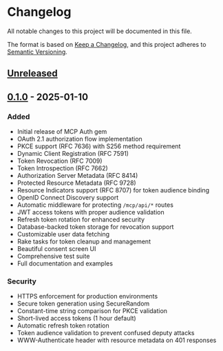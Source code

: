 # Changelog

All notable changes to this project will be documented in this file.

The format is based on [Keep a Changelog](https://keepachangelog.com/en/1.0.0/),
and this project adheres to [Semantic Versioning](https://semver.org/spec/v2.0.0.html).

## [Unreleased]

## [0.1.0] - 2025-01-10

### Added
- Initial release of MCP Auth gem
- OAuth 2.1 authorization flow implementation
- PKCE support (RFC 7636) with S256 method requirement
- Dynamic Client Registration (RFC 7591)
- Token Revocation (RFC 7009)
- Token Introspection (RFC 7662)
- Authorization Server Metadata (RFC 8414)
- Protected Resource Metadata (RFC 9728)
- Resource Indicators support (RFC 8707) for token audience binding
- OpenID Connect Discovery support
- Automatic middleware for protecting `/mcp/api/*` routes
- JWT access tokens with proper audience validation
- Refresh token rotation for enhanced security
- Database-backed token storage for revocation support
- Customizable user data fetching
- Rake tasks for token cleanup and management
- Beautiful consent screen UI
- Comprehensive test suite
- Full documentation and examples

### Security
- HTTPS enforcement for production environments
- Secure token generation using SecureRandom
- Constant-time string comparison for PKCE validation
- Short-lived access tokens (1 hour default)
- Automatic refresh token rotation
- Token audience validation to prevent confused deputy attacks
- WWW-Authenticate header with resource metadata on 401 responses

[Unreleased]: https://github.com/SerhiiBorozenets/mcp-auth/compare/v0.1.0...HEAD
[0.1.0]: https://github.com/SerhiiBorozenets/mcp-auth/releases/tag/v0.1.0